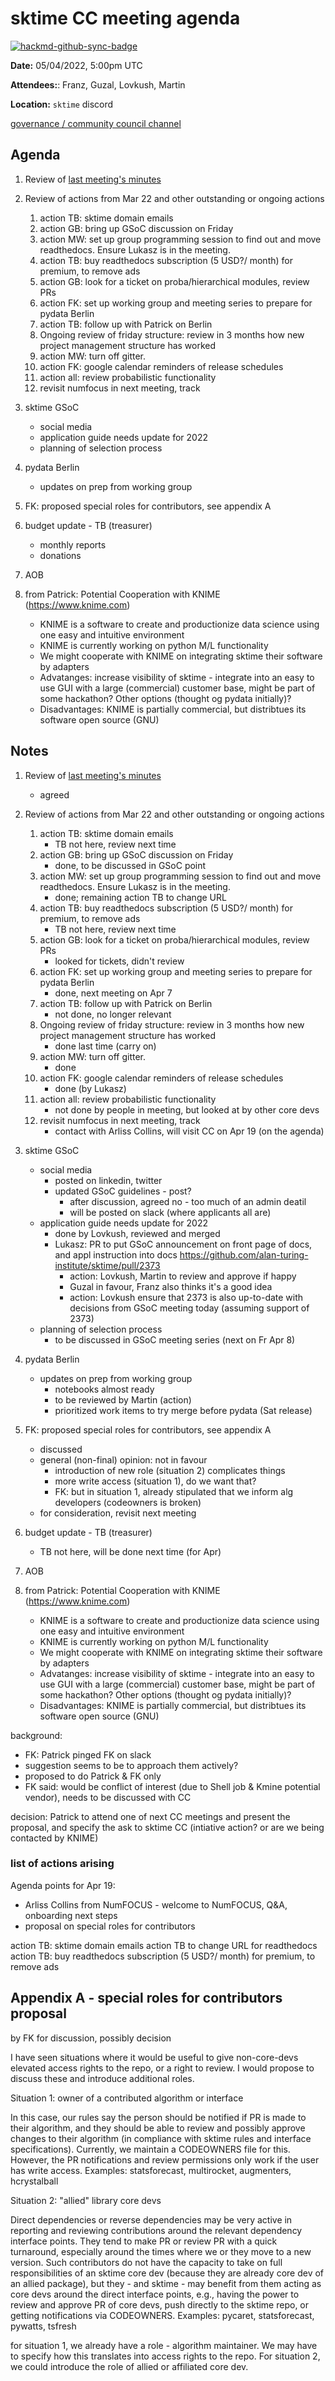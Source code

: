 # sktime CC meeting agenda

[![hackmd-github-sync-badge](https://hackmd.io/y1OcL1QMQLiZjRwVB0t0RQ/badge)](https://hackmd.io/y1OcL1QMQLiZjRwVB0t0RQ)

**Date:** 
05/04/2022, 5:00pm UTC

**Attendees:**: Franz, Guzal, Lovkush, Martin

**Location:** `sktime` discord

[governance / community council channel](https://discord.com/channels/723500657255907408/875425974345416734)

## Agenda

1. Review of [last meeting's minutes](https://github.com/sktime/community-org/tree/main/community_council/previous_meetings)

2. Review of actions from Mar 22 and other outstanding or ongoing actions
   1. action TB: sktime domain emails
   2. action GB: bring up GSoC discussion on Friday
   3. action MW: set up group programming session to find out and move readthedocs. Ensure Lukasz is in the meeting.
   4. action TB: buy readthedocs subscription (5 USD?/ month) for premium, to remove ads
   5. action GB: look for a ticket on proba/hierarchical modules, review PRs
   6. action FK: set up working group and meeting series to prepare for pydata Berlin 
   7. action TB: follow up with Patrick on Berlin
   8. Ongoing review of friday structure: review in 3 months how new project management structure has worked
   9. action MW: turn off gitter.
   10. action FK: google calendar reminders of release schedules
   11. action all: review probabilistic functionality
   12. revisit numfocus in next meeting, track


3. sktime GSoC
    * social media
    * application guide needs update for 2022
    * planning of selection process

4. pydata Berlin
   * updates on prep from working group

5. FK: proposed special roles for contributors, see appendix A

6. budget update - TB (treasurer)
    * monthly reports
    * donations

7. AOB

8. from Patrick: Potential Cooperation with KNIME (https://www.knime.com)
    * KNIME is a software to create and productionize data science using one easy and intuitive environment
    * KNIME is currently working on python M/L functionality 
    * We might cooperate with KNIME on integrating sktime their software by adapters
    * Advatanges: increase visibility of sktime - integrate into an easy to use GUI with a large (commercial) customer base, might be part of some hackathon? Other options (thought og pydata initially)?
    * Disadvantages: KNIME is partially commercial, but distribtues its software open source (GNU)

## Notes

1. Review of [last meeting's minutes](https://github.com/sktime/community-org/tree/main/community_council/previous_meetings)
    * agreed

2. Review of actions from Mar 22 and other outstanding or ongoing actions
   1. action TB: sktime domain emails
       * TB not here, review next time
   3. action GB: bring up GSoC discussion on Friday
       * done, to be discussed in GSoC point
   5. action MW: set up group programming session to find out and move readthedocs. Ensure Lukasz is in the meeting.
       * done; remaining action TB to change URL
   7. action TB: buy readthedocs subscription (5 USD?/ month) for premium, to remove ads
       * TB not here, review next time
   9. action GB: look for a ticket on proba/hierarchical modules, review PRs
       * looked for tickets, didn't review
   10. action FK: set up working group and meeting series to prepare for pydata Berlin 
       * done, next meeting on Apr 7
   12. action TB: follow up with Patrick on Berlin
       * not done, no longer relevant
   14. Ongoing review of friday structure: review in 3 months how new project management structure has worked
       * done last time (carry on)
   16. action MW: turn off gitter.
       * done
   18. action FK: google calendar reminders of release schedules
       * done (by Lukasz)
   20. action all: review probabilistic functionality
       * not done by people in meeting, but looked at by other core devs
   22. revisit numfocus in next meeting, track
       * contact with Arliss Collins, will visit CC on Apr 19 (on the agenda)

3. sktime GSoC
    * social media
        * posted on linkedin, twitter
        * updated GSoC guidelines - post?
            * after discussion, agreed no - too much of an admin deatil
            * will be posted on slack (where applicants all are)
    * application guide needs update for 2022
        * done by Lovkush, reviewed and merged
        * Lukasz: PR to put GSoC announcement on front page of docs, and appl instruction into docs https://github.com/alan-turing-institute/sktime/pull/2373
            * action: Lovkush, Martin to review and approve if happy
            * Guzal in favour, Franz also thinks it's a good idea
            * action: Lovkush ensure that 2373 is also up-to-date with decisions from GSoC meeting today (assuming support of 2373)
    * planning of selection process
        * to be discussed in GSoC meeting series (next on Fr Apr 8)

4. pydata Berlin
   * updates on prep from working group
       * notebooks almost ready
       * to be reviewed by Martin (action)
       * prioritized work items to try merge before pydata (Sat release)

5. FK: proposed special roles for contributors, see appendix A
    * discussed
    * general (non-final) opinion: not in favour
        * introduction of new role (situation 2) complicates things
        * more write access (situation 1), do we want that?
        * FK: but in situation 1, already stipulated that we inform alg developers (codeowners is broken)
    * for consideration, revisit next meeting

6. budget update - TB (treasurer)
    * TB not here, will be done next time (for Apr)

7. AOB

8. from Patrick: Potential Cooperation with KNIME (https://www.knime.com)
    * KNIME is a software to create and productionize data science using one easy and intuitive environment
    * KNIME is currently working on python M/L functionality 
    * We might cooperate with KNIME on integrating sktime their software by adapters
    * Advatanges: increase visibility of sktime - integrate into an easy to use GUI with a large (commercial) customer base, might be part of some hackathon? Other options (thought og pydata initially)?
    * Disadvantages: KNIME is partially commercial, but distribtues its software open source (GNU)

background:
* FK: Patrick pinged FK on slack
* suggestion seems to be to approach them actively?
* proposed to do Patrick & FK only
* FK said: would be conflict of interest (due to Shell job & Kmine potential vendor), needs to be discussed with CC

decision: Patrick to attend one of next CC meetings and present the proposal, and specify the ask to sktime CC (intiative action? or are we being contacted by KNIME)



### list of actions arising

Agenda points for Apr 19:

* Arliss Collins from NumFOCUS - welcome to NumFOCUS, Q&A, onboarding next steps
* proposal on special roles for contributors

action TB: sktime domain emails
action TB to change URL for readthedocs 
action TB: buy readthedocs subscription (5 USD?/ month) for premium, to remove ads



## Appendix A - special roles for contributors proposal

by FK for discussion, possibly decision

I have seen situations where it would be useful to give non-core-devs elevated access rights to the repo, or a right to review.
I would propose to discuss these and introduce additional roles.

Situation 1: owner of a contributed algorithm or interface

In this case, our rules say the person should be notified if PR is made to their algorithm, and they should be able to review and possibly approve changes to their algorithm (in compliance with sktime rules and interface specifications). Currently, we maintain a CODEOWNERS file for this.
However, the PR notifications and review permissions only work if the user has write access.
Examples: statsforecast, multirocket, augmenters, hcrystalball

Situation 2: "allied" library core devs

Direct dependencies or reverse dependencies may be very active in reporting and reviewing contributions around the relevant dependency interface points. They tend to make PR or review PR with a quick turnaround, especially around the times where we or they move to a new version. Such contributors do not have the capacity to take on full responsibilities of an sktime core dev (because they are already core dev of an allied package), but they - and sktime - may benefit from them acting as core devs around the direct interface points, e.g., having the power to review and approve PR of core devs, push directly to the sktime repo, or getting notifications via CODEOWNERS.
Examples: pycaret, statsforecast, pywatts, tsfresh

for situation 1, we already have a role - algorithm maintainer. We may have to specify how this translates into access rights to the repo.
For situation 2, we could introduce the role of allied or affiliated core dev.
